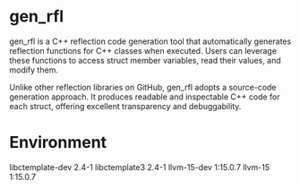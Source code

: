 # gen_rfl

gen_rfl is a C++ reflection code generation tool that automatically generates reflection functions for C++ classes when executed. Users can leverage these functions to access struct member variables, read their values, and modify them.

Unlike other reflection libraries on GitHub, gen_rfl adopts a source-code generation approach. It produces readable and inspectable C++ code for each struct, offering excellent transparency and debuggability.

# Environment
libctemplate-dev  2.4-1
libctemplate3     2.4-1
llvm-15-dev       1:15.0.7
llvm-15           1:15.0.7